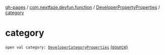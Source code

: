 [gh-pages](../../index.md) / [com.nextfaze.devfun.function](../index.md) / [DeveloperPropertyProperties](index.md) / [category](./category.md)

# category

`open val category: `[`DeveloperCategoryProperties`](../../com.nextfaze.devfun.category/-developer-category-properties/index.md) [(source)](https://github.com/NextFaze/dev-fun/tree/master/devfun-annotations/src/main/java/com/nextfaze/devfun/function/DeveloperProperty.kt#L50)